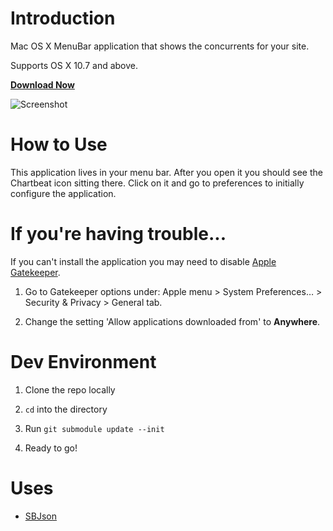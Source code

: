 # Introduction

Mac OS X MenuBar application that shows the concurrents for your site.

Supports OS X 10.7 and above.

**[Download Now](https://github.com/chartbeat-labs/ChartbeatNotifier/releases/download/v0.7.0/Chartbeat.Notifier.zip)**

![Screenshot](https://raw.github.com/chartbeat-labs/ChartbeatNotifier/master/screenshot.jpg)

# How to Use

This application lives in your menu bar.  After you open it you should see the Chartbeat icon sitting there.  Click on it and go to preferences to initially configure the application.


# If you're having trouble...

If you can't install the application you may need to disable [Apple Gatekeeper](http://support.apple.com/kb/ht5290).

1. Go to Gatekeeper options under: Apple menu > System Preferences… > Security & Privacy > General tab.

2. Change the setting 'Allow applications downloaded from' to **Anywhere**.


# Dev Environment

1. Clone the repo locally

2. `cd` into the directory

3. Run `git submodule update --init`

4. Ready to go!


# Uses

* [SBJson](https://github.com/stig/json-framework)
